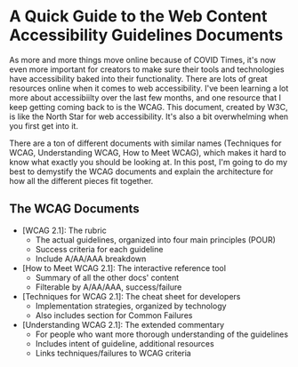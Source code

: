 # A Quick Guide to the Web Content Accessibility Guidelines Documents

As more and more things move online because of COVID Times, it's now even more important for creators to make sure their tools and technologies have accessibility baked into their functionality. There are lots of great resources online when it comes to web accessibility. I've been learning a lot more about accessibiilty over the last few months, and one resource that I keep getting coming back to is the WCAG. This document, created by W3C, is like the North Star for web accessibility. It's also a bit overwhelming when you first get into it.

There are a ton of different documents with similar names (Techniques for WCAG, Understanding WCAG, How to Meet WCAG), which makes it hard to know what exactly you should be looking at. In this post, I'm going to do my best to demystify the WCAG documents and explain the architecture for how all the different pieces fit together.

## The WCAG Documents

* [WCAG 2.1]: The rubric
    * The actual guidelines, organized into four main principles (POUR)
    * Success criteria for each guideline
    * Include A/AA/AAA breakdown
* [How to Meet WCAG 2.1]: The interactive reference tool
    * Summary of all the other docs' content
    * Filterable by A/AA/AAA, success/failure
* [Techniques for WCAG 2.1]: The cheat sheet for developers
    * Implementation strategies, organized by technology
    * Also includes section for Common Failures
* [Understanding WCAG 2.1]: The extended commentary
    * For people who want more thorough understanding of the guidelines
    * Includes intent of guideline, additional resources
    * Links techniques/failures to WCAG criteria
